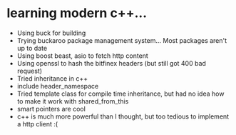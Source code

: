 # learning modern c++...
- Using buck for building
- Trying buckaroo package management system... Most packages aren't up to date
- Using boost beast, asio to fetch http content
- Using openssl to hash the bitfinex headers (but still got 400 bad request)
- Tried inheritance in c++
- include header_namespace
- Tried template class for compile time inheritance, but had no idea how to make
it work with shared_from_this
- smart pointers are cool
- c++ is much more powerful than I thought, but too tedious to implement
a http client :(
